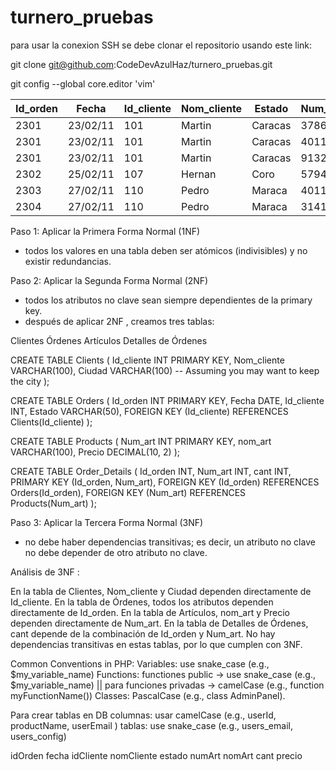 # turnero_pruebas


para usar la conexion SSH se debe clonar el repositorio usando este link:

git clone git@github.com:CodeDevAzulHaz/turnero_pruebas.git



git config --global core.editor 'vim'





| Id_orden | Fecha    | Id_cliente 	| Nom_cliente | Estado   	| Num_art  | nom_art 	| cant 	| Precio   |
|----------|----------|-------------|-------------|-----------|----------|----------|-------|----------|
| 2301  	 | 23/02/11 | 101   			| Martin 			| Caracas  	|	3786		 | Red 			| 3 		| 35.00 	 |
| 2301  	 | 23/02/11 | 101     		| Martin 			| Caracas  	|	4011		 | Raqueta 	| 6 		| 65.00 	 |
| 2301  	 | 23/02/11 | 101  				| Martin 			| Caracas  	|	9132		 | Paq-3 		| 8 		| 4.75 		 |
| 2302  	 | 25/02/11 | 107  				| Hernan 			| Coro 			| 5794		 | Paq-6 		| 4 		| 5.00 		 |
| 2303  	 | 27/02/11 | 110  				| Pedro 			| Maraca 		|	4011		 | Raqueta 	| 2  		| 65.00 	 |
| 2304  	 | 27/02/11 | 110  				| Pedro 			| Maraca 		|	3141		 | Funda 		| 2 		| 10.00 	 |



Paso 1: Aplicar la Primera Forma Normal (1NF)
- todos los valores en una tabla deben ser atómicos (indivisibles) y no existir redundancias.

Paso 2: Aplicar la Segunda Forma Normal (2NF)
- todos los atributos no clave sean siempre dependientes de la primary key. 
- después de aplicar 2NF , creamos tres tablas:

Clientes
Órdenes
Artículos
Detalles de Órdenes

CREATE TABLE Clients (
    Id_cliente INT PRIMARY KEY,
    Nom_cliente VARCHAR(100),
    Ciudad VARCHAR(100)  -- Assuming you may want to keep the city
);

CREATE TABLE Orders (
    Id_orden INT PRIMARY KEY,
    Fecha DATE,
    Id_cliente INT,
    Estado VARCHAR(50),
    FOREIGN KEY (Id_cliente) REFERENCES Clients(Id_cliente)
);

CREATE TABLE Products (
    Num_art INT PRIMARY KEY,
    nom_art VARCHAR(100),
    Precio DECIMAL(10, 2)
);

CREATE TABLE Order_Details (
    Id_orden INT,
    Num_art INT,
    cant INT,
    PRIMARY KEY (Id_orden, Num_art),
    FOREIGN KEY (Id_orden) REFERENCES Orders(Id_orden),
    FOREIGN KEY (Num_art) REFERENCES Products(Num_art)
);



Paso 3: Aplicar la Tercera Forma Normal (3NF)
- no debe haber dependencias transitivas; es decir, un atributo no clave no debe depender de otro atributo no clave.

Análisis de 3NF :

En la tabla de Clientes, Nom_cliente y Ciudad dependen directamente de Id_cliente.
En la tabla de Órdenes, todos los atributos dependen directamente de Id_orden.
En la tabla de Artículos, nom_art y Precio dependen directamente de Num_art.
En la tabla de Detalles de Órdenes, cant depende de la combinación de Id_orden y Num_art.
No hay dependencias transitivas en estas tablas, por lo que cumplen con 3NF.



Common Conventions in PHP:
Variables: use snake_case (e.g., $my_variable_name)
Functions: functiones public -> use snake_case  (e.g., $my_variable_name)  || para funciones privadas -> camelCase (e.g., function myFunctionName())
Classes:	 PascalCase (e.g., class AdminPanel).

Para crear tablas en DB
columnas: usar camelCase (e.g., userId, productName, userEmail )
tablas: use snake_case (e.g., users_email, users_config)

idOrden	fecha	idCliente	nomCliente	estado	numArt	nomArt	cant	precio